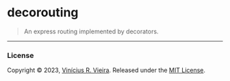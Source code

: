 # decorouting

> An express routing implemented by decorators.

---

### License

Copyright © 2023, [Vinícius R. Vieira](https://github.com/viniciusrvieira). Released under the [MIT License](/LICENSE).
